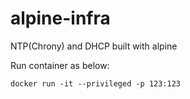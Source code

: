 # alpine-infra
NTP(Chrony) and DHCP built with alpine

Run container as below:

```
docker run -it --privileged -p 123:123
```
